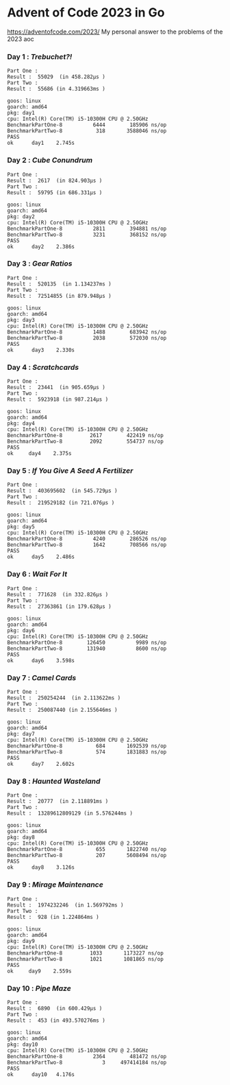 # Advent of Code 2023 in Go

https://adventofcode.com/2023/
My personal answer to the problems of the 2023 aoc

### Day 1 : *Trebuchet?!*

```text
Part One :
Result :  55029  (in 458.282µs )
Part Two :
Result :  55686 (in 4.319663ms )
```

```text
goos: linux
goarch: amd64
pkg: day1
cpu: Intel(R) Core(TM) i5-10300H CPU @ 2.50GHz
BenchmarkPartOne-8   	    6444	    185906 ns/op
BenchmarkPartTwo-8   	     318	   3588046 ns/op
PASS
ok  	day1	2.745s
```

### Day 2 : *Cube Conundrum* 

```text
Part One :
Result :  2617  (in 824.903µs )
Part Two :
Result :  59795 (in 686.331µs )
```

```text
goos: linux
goarch: amd64
pkg: day2
cpu: Intel(R) Core(TM) i5-10300H CPU @ 2.50GHz
BenchmarkPartOne-8   	    2811	    394881 ns/op
BenchmarkPartTwo-8   	    3231	    368152 ns/op
PASS
ok  	day2	2.386s
```

### Day 3 : *Gear Ratios*

```text
Part One :
Result :  520135  (in 1.134237ms )
Part Two :
Result :  72514855 (in 879.948µs )
```

```text
goos: linux
goarch: amd64
pkg: day3
cpu: Intel(R) Core(TM) i5-10300H CPU @ 2.50GHz
BenchmarkPartOne-8   	    1488	    683942 ns/op
BenchmarkPartTwo-8   	    2038	    572030 ns/op
PASS
ok  	day3	2.330s
```

### Day 4 : *Scratchcards*

```text
Part One :
Result :  23441  (in 905.659µs )
Part Two :
Result :  5923918 (in 987.214µs )
```

 ```text
 goos: linux
 goarch: amd64
 pkg: day4
 cpu: Intel(R) Core(TM) i5-10300H CPU @ 2.50GHz
 BenchmarkPartOne-8   	    2617	    422419 ns/op
 BenchmarkPartTwo-8   	    2092	    554737 ns/op
 PASS
 ok  	day4	2.375s
 ```

### Day 5 : *If You Give A Seed A Fertilizer*

```text
Part One :
Result :  403695602  (in 545.729µs )
Part Two :
Result :  219529182 (in 721.076µs )
```

```text
goos: linux
goarch: amd64
pkg: day5
cpu: Intel(R) Core(TM) i5-10300H CPU @ 2.50GHz
BenchmarkPartOne-8   	    4240	    286526 ns/op
BenchmarkPartTwo-8   	    1642	    708566 ns/op
PASS
ok  	day5	2.486s
```

### Day 6 : *Wait For It*

```text
Part One :
Result :  771628  (in 332.826µs )
Part Two :
Result :  27363861 (in 179.628µs )
```

```text
goos: linux
goarch: amd64
pkg: day6
cpu: Intel(R) Core(TM) i5-10300H CPU @ 2.50GHz
BenchmarkPartOne-8   	  126450	      9989 ns/op
BenchmarkPartTwo-8   	  131940	      8600 ns/op
PASS
ok  	day6	3.598s
```

### Day 7 : *Camel Cards*

```text
Part One :
Result :  250254244  (in 2.113622ms )
Part Two :
Result :  250087440 (in 2.155646ms )
```

```text
goos: linux
goarch: amd64
pkg: day7
cpu: Intel(R) Core(TM) i5-10300H CPU @ 2.50GHz
BenchmarkPartOne-8   	     684	   1692539 ns/op
BenchmarkPartTwo-8   	     574	   1831883 ns/op
PASS
ok  	day7	2.602s
```

### Day 8 : *Haunted Wasteland*

```text
Part One :
Result :  20777  (in 2.118891ms )
Part Two :
Result :  13289612809129 (in 5.576244ms )
```

```text
goos: linux
goarch: amd64
pkg: day8
cpu: Intel(R) Core(TM) i5-10300H CPU @ 2.50GHz
BenchmarkPartOne-8   	     655	   1822740 ns/op
BenchmarkPartTwo-8   	     207	   5608494 ns/op
PASS
ok  	day8	3.126s
```

### Day 9 : *Mirage Maintenance*

```text
Part One :
Result :  1974232246  (in 1.569792ms )
Part Two :
Result :  928 (in 1.224864ms )
```

 ```text
 goos: linux
 goarch: amd64
 pkg: day9
 cpu: Intel(R) Core(TM) i5-10300H CPU @ 2.50GHz
 BenchmarkPartOne-8   	    1033	   1173227 ns/op
 BenchmarkPartTwo-8   	    1021	   1081865 ns/op
 PASS
 ok  	day9	2.559s
 ```

### Day 10 : *Pipe Maze*

```text
Part One :
Result :  6890  (in 600.429µs )
Part Two :
Result :  453 (in 493.570276ms )
```

```text
goos: linux
goarch: amd64
pkg: day10
cpu: Intel(R) Core(TM) i5-10300H CPU @ 2.50GHz
BenchmarkPartOne-8   	    2364	    481472 ns/op
BenchmarkPartTwo-8   	       3	 497414184 ns/op
PASS
ok  	day10	4.176s
```

